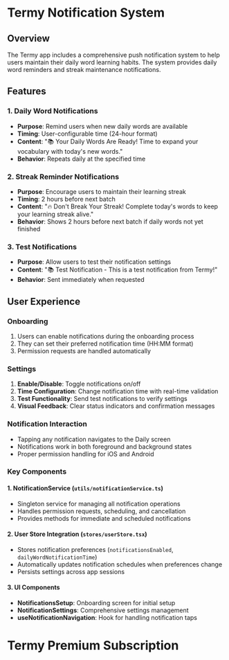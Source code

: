 # Termy Notification System

## Overview
The Termy app includes a comprehensive push notification system to help users maintain their daily word learning habits. The system provides daily word reminders and streak maintenance notifications.

## Features

### 1. Daily Word Notifications
- **Purpose**: Remind users when new daily words are available
- **Timing**: User-configurable time (24-hour format)
- **Content**: "📚 Your Daily Words Are Ready! Time to expand your vocabulary with today's new words."
- **Behavior**: Repeats daily at the specified time

### 2. Streak Reminder Notifications
- **Purpose**: Encourage users to maintain their learning streak
- **Timing**: 2 hours before next batch
- **Content**: "🔥 Don't Break Your Streak! Complete today's words to keep your learning streak alive."
- **Behavior**: Shows 2 hours before next batch if daily words not yet finished

### 3. Test Notifications
- **Purpose**: Allow users to test their notification settings
- **Content**: "📚 Test Notification - This is a test notification from Termy!"
- **Behavior**: Sent immediately when requested

## User Experience

### Onboarding
1. Users can enable notifications during the onboarding process
2. They can set their preferred notification time (HH:MM format)
3. Permission requests are handled automatically

### Settings
1. **Enable/Disable**: Toggle notifications on/off
2. **Time Configuration**: Change notification time with real-time validation
3. **Test Functionality**: Send test notifications to verify settings
4. **Visual Feedback**: Clear status indicators and confirmation messages

### Notification Interaction
- Tapping any notification navigates to the Daily screen
- Notifications work in both foreground and background states
- Proper permission handling for iOS and Android

### Key Components

#### 1. NotificationService (`utils/notificationService.ts`)
- Singleton service for managing all notification operations
- Handles permission requests, scheduling, and cancellation
- Provides methods for immediate and scheduled notifications

#### 2. User Store Integration (`stores/userStore.tsx`)
- Stores notification preferences (`notificationsEnabled`, `dailyWordNotificationTime`)
- Automatically updates notification schedules when preferences change
- Persists settings across app sessions

#### 3. UI Components
- **NotificationsSetup**: Onboarding screen for initial setup
- **NotificationSettings**: Comprehensive settings management
- **useNotificationNavigation**: Hook for handling notification taps

# Termy Premium Subscription
